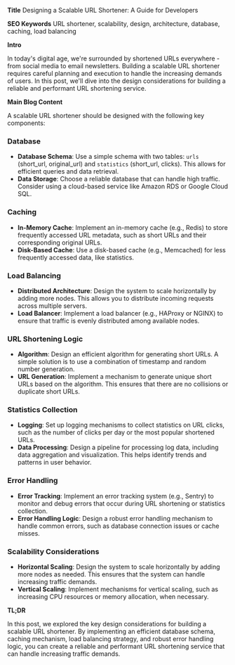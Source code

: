 **Title**
Designing a Scalable URL Shortener: A Guide for Developers

**SEO Keywords**
URL shortener, scalability, design, architecture, database, caching, load balancing

**Intro**

In today's digital age, we're surrounded by shortened URLs everywhere - from social media to email newsletters. Building a scalable URL shortener requires careful planning and execution to handle the increasing demands of users. In this post, we'll dive into the design considerations for building a reliable and performant URL shortening service.

**Main Blog Content**

A scalable URL shortener should be designed with the following key components:

### Database

* **Database Schema**: Use a simple schema with two tables: `urls` (short_url, original_url) and `statistics` (short_url, clicks). This allows for efficient queries and data retrieval.
* **Data Storage**: Choose a reliable database that can handle high traffic. Consider using a cloud-based service like Amazon RDS or Google Cloud SQL.

### Caching

* **In-Memory Cache**: Implement an in-memory cache (e.g., Redis) to store frequently accessed URL metadata, such as short URLs and their corresponding original URLs.
* **Disk-Based Cache**: Use a disk-based cache (e.g., Memcached) for less frequently accessed data, like statistics.

### Load Balancing

* **Distributed Architecture**: Design the system to scale horizontally by adding more nodes. This allows you to distribute incoming requests across multiple servers.
* **Load Balancer**: Implement a load balancer (e.g., HAProxy or NGINX) to ensure that traffic is evenly distributed among available nodes.

### URL Shortening Logic

* **Algorithm**: Design an efficient algorithm for generating short URLs. A simple solution is to use a combination of timestamp and random number generation.
* **URL Generation**: Implement a mechanism to generate unique short URLs based on the algorithm. This ensures that there are no collisions or duplicate short URLs.

### Statistics Collection

* **Logging**: Set up logging mechanisms to collect statistics on URL clicks, such as the number of clicks per day or the most popular shortened URLs.
* **Data Processing**: Design a pipeline for processing log data, including data aggregation and visualization. This helps identify trends and patterns in user behavior.

### Error Handling

* **Error Tracking**: Implement an error tracking system (e.g., Sentry) to monitor and debug errors that occur during URL shortening or statistics collection.
* **Error Handling Logic**: Design a robust error handling mechanism to handle common errors, such as database connection issues or cache misses.

### Scalability Considerations

* **Horizontal Scaling**: Design the system to scale horizontally by adding more nodes as needed. This ensures that the system can handle increasing traffic demands.
* **Vertical Scaling**: Implement mechanisms for vertical scaling, such as increasing CPU resources or memory allocation, when necessary.

**TL;DR**

In this post, we explored the key design considerations for building a scalable URL shortener. By implementing an efficient database schema, caching mechanism, load balancing strategy, and robust error handling logic, you can create a reliable and performant URL shortening service that can handle increasing traffic demands.